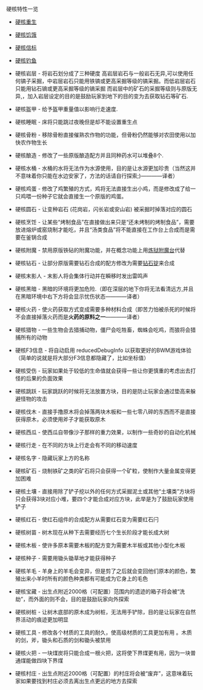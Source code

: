 硬核特性一览

* [硬核重生](spawn.md)

* [硬核饥饿](hunger.md)

* [硬核信标](beacons.md)

* [硬核钓鱼](fishing.md)

* 硬核岩层 - 将岩石划分成了三种硬度 高岩层岩石与一般岩石无异,可以使用任何镐子采掘，中岩层岩石只能用铁镐或更高采掘等级的镐采掘。而低岩层岩石只能用钻石镐或更高采掘等级的镐采掘 而岩层中的矿石的采掘等级则与原版无异,，加入岩层设定的目的是鼓励玩家到地下的目的变为去获取钻石等矿石.

* 硬核盔甲 - 给予盔甲重量值以影响行走速度.

* 硬核睡眠 - 床将只能跳过夜晚但是却不能设置重生点

* 硬核骨粉 - 移除骨粉直接催熟农作物的功能，但骨粉仍然能够对农田使用以加快农作物生长

* 硬核酿造 - 修改了一些原版酿造配方并且同种药水可以堆叠8个.

* 硬核水桶 - 水桶的水将无法作为水源使用，目的是让水源更加珍贵（当然这并不意味着你只能在水边安家了，方法的话请自行探索;)————译者）

* 硬核鸡蛋 - 修改了鸡繁殖的方式，鸡将无法直接生出小鸡，而是修改成了给一只鸡喂一份种子它就会直接生一个原版的鸡蛋。

* 硬核圆石 - 让变种岩石 (花岗岩，闪长岩或安山岩) 被采掘时掉落对应的圆石

* 硬核烹饪 - 让某些“烤制食品”在直接做出来只是“还未烤制的烤制食品”，需要放进熔炉或窑烧制才能吃，并且“汤类食品”将不能直接在工作台上合成而是需要在釜锅合成

* 硬核附魔 - 禁用原版铁砧的附魔功能，并在概念功能上用[炼狱附魔台](../blocks/infernal_enchanter.md)代替

* 硬核钻石 - 让部分原版需要钻石合成的配方修改为需要[钻石锭](../items/diamond_ingot.md)来合成

* 硬核末影人 - 末影人将会集体行动并在瞬移时发出雷鸣声

* 硬核黑暗 - 黑暗的环境将更加危险.（即在深层的地下你将无法看清远方,并且在黑暗环境中右下方将会显示忧伤状态————译者）

* 硬核火药 - 使火药获取方式变成需要多种材料合成（即苦力怕被杀死的时候将不会直接掉落火药而是**火药的原料之一**————译者）

* 硬核猎物 - 一些生物会去猎捕动物，僵尸会吃牲畜，蜘蛛会吃鸡，而狼将会猎捕所有的动物

* 硬核F3信息 - 将自动启用 reducedDebugInfo 以获取更好的BWM游戏体验（简单的说就是将大部分F3信息都隐藏了，比如坐标值）

* 硬核受伤 - 玩家如果处于较低的生命值就会获得一些让你更慎重的考虑出去打怪的后果的负面效果

* 硬核跳跃 - 玩家跳跃的时候将无法放置方块，目的是防止玩家会通过垫高来躲避怪物的攻击

* 硬核伐木 - 直接手撸原木将会掉落两块木板和一些七零八碎的东西而不是直接获得原木，必须使用斧子才能获取原木

* 硬核西瓜 - 使西瓜自带像沙子那样的重力效果，以制作一些奇妙的自动化机械

* 硬核行走 - 在不同的方块上行走会有不同的移动速度

* 硬核名字 - 隐藏玩家上方的名称

* 硬核矿石 - 烧制铁矿之类的矿石将只会获得一个矿粒，使制作大量金属变得更加困难

* 硬核土壤 - 直接用除了铲子挖以外的任何方式采掘泥土或其他“土壤类”方块将只会获得3块对应小堆，要四个才能合成对应方块，此举是为了鼓励玩家使用铲子

* 硬核红石 - 使红石组件的合成配方从需要红石变为需要红石闩

* 硬核树苗 - 树木现在从种下去需要经历七个生长阶段才能长成大树

* 硬核木板 - 使许多原本需要木板的配方变为需要木半板或其他小型化木板

* 硬核种子 - 需要用锄头锄草地才能获得种子

* 硬核羊毛 - 羊身上的羊毛会变异，但是剪了之后就会变回他们原本的颜色，繁殖出来小羊时所有的颜色种类都有可能成为它身上的毛色

* 硬核宝藏 - 出生点附近2000格（可配置）范围内的遗迹的箱子将会被“洗劫”，而外面的则不会，目的是鼓励玩家向外探索

* 硬核树桩 - 让树木底部的原木成为树桩，无法用手铲除，目的是让玩家在自然界活动的痕迹更加明显

* 硬核工具 - 修改各个材质的工具的耐久，使高级材质的工具更加有用 。木质的剑，斧，锄头和石质的剑和锄头被禁用

* 硬核火把 - 一块煤炭将只能合成一根火把，这将使下界煤更有用，因为一块普通煤能做四块下界煤

* 硬核村庄 - 出生点附近2000格（可配置）的村庄将会被“废弃”，这意味着玩家如果要找到村庄必须去离出生点更远的地方去探索